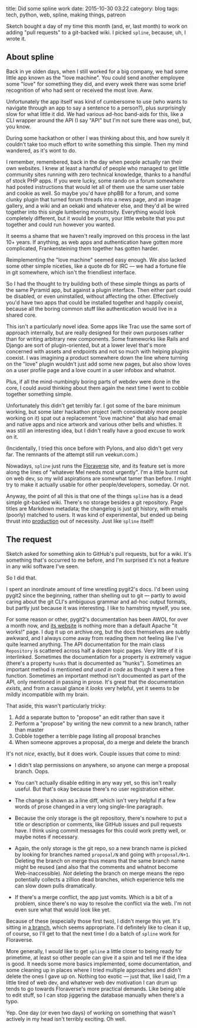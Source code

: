 title: Did some spline work
date: 2015-10-30 03:22
category: blog
tags: tech, python, web, spline, making things, patreon

Sketch bought a day of my time this month (and, er, last month) to work on adding "pull requests" to a git-backed wiki.  I picked `spline`, because, uh, I wrote it.

<!-- more -->


## About spline

Back in ye olden days, when I still worked for a big company, we had some little app known as the "love machine".  You could send another employee some "love" for something they did, and every week there was some brief recognition of who had sent or received the most love.  Aww.

Unfortunately the app itself was kind of cumbersome to use (who wants to navigate through an app to say a sentence to a person?), plus surprisingly slow for what little it did.  We had various ad-hoc band-aids for this, like a CLI wrapper around the API (I say "API" but I'm not sure there was one), but, you know.

During some hackathon or other I was thinking about this, and how surely it couldn't take too much effort to write something this simple.  Then my mind wandered, as it's wont to do.

I remember, remembered, back in the day when people actually ran their own websites.  I knew at least a handful of people who managed to get little community sites running with zero technical knowledge, thanks to a handful of stock PHP apps.  If you were lucky, some rando on a forum somewhere had posted instructions that would let all of them use the same user table and cookie as well.  So maybe you'd have phpBB for a forum, and some clunky plugin that turned forum threads into a news page, and an image gallery, and a wiki and an oekaki and whatever else, and they'd all be wired together into this single lumbering monstrosity.  Everything would look completely different, but it would be _yours_, your little website that you put together and could run however you wanted.

It seems a shame that we haven't really improved on this process in the last 10+ years.  If anything, as web apps and authentication have gotten more complicated, Frankensteining them together has gotten harder.

Reimplementing the "love machine" seemed easy enough.  We also lacked some other simple niceties, like a quote db for IRC — we had a fortune file in git somewhere, which isn't the friendliest interface.

So I had the thought to try building both of these simple things as parts of the same Pyramid app, but against a plugin interface.  Then either part could be disabled, or even uninstalled, without affecting the other.  Effectively you'd have two apps that could be installed together and happily coexist, because all the boring common stuff like authentication would live in a shared core.

This isn't a particularly novel idea.  Some apps like Trac use the same sort of approach internally, but are really designed for their own purposes rather than for writing arbitrary new components.  Some frameworks like Rails and Django are sort of plugin-oriented, but at a lower level that's more concerned with assets and endpoints and not so much with helping plugins coexist.  I was imagining a product somewhere down the line where turning on the "love" plugin wouldn't just add some new pages, but also show loves on a user profile page and a love count in a user infobox and whatnot.

Plus, if all the mind-numbingly boring parts of webdev were done in the core, I could avoid thinking about them again the next time I went to cobble together something simple.

Unfortunately this didn't get terribly far.  I got some of the bare minimum working, but some later hackathon project (with considerably more people working on it) spat out a replacement "love machine" that also had email and native apps and nice artwork and various other bells and whistles.  It was still an interesting idea, but I didn't really have a good excuse to work on it.

(Incidentally, I tried this once before with Pylons, and also didn't get very far.  The remnants of the attempt still run veekun.com.)

Nowadays, `spline` just runs the [Floraverse](http://floraverse.com/) site, and its feature set is more along the lines of "whatever Mel needs most urgently".  I'm a little burnt out on web dev, so my wild aspirations are somewhat tamer than before.  I might try to make it actually usable for other people/developers, someday.  Or not.

Anyway, the point of all this is that one of the things `spline` has is a dead simple git-backed wiki.  There's no storage besides a git repository.  Page titles are Markdown metadata; the changelog is just git history, with emails (poorly) matched to users.  It was kind of experimental, but ended up being thrust into [production](http://floraverse.com/wiki/) out of necessity.  Just like `spline` itself!


## The request

Sketch asked for something akin to GitHub's pull requests, but for a wiki.  It's something that's occurred to me before, and I'm surprised it's not a feature in any wiki software I've seen.

So I did that.

I spent an inordinate amount of time wrestling pygit2's docs.  I'd been using pygit2 since the beginning, rather than shelling out to git — partly to avoid caring about the git CLI's ambiguous grammar and ad-hoc output formats, but partly just because it was interesting.  I like to hamstring myself, you see.

For some reason or other, pygit2's documentation has been AWOL for over a month now, and [its website](http://www.pygit2.org/) is nothing more than a default Apache "it works!" page.  I dug it up on archive.org, but the docs themselves are subtly awkward, and I always come away from reading them not feeling like I've quite learned anything.  The API documentation for the main class `Repository` is scattered across half a dozen topic pages.  Very little of it is interlinked.  Sometimes the documentation for a property is extremely vague (there's a property `hunks` that is documented as "hunks").  Sometimes an important method is mentioned _and used in code_ as though it were a free function.  Sometimes an important method isn't documented as part of the API, only mentioned in passing in prose.  It's great that the documentation _exists_, and from a casual glance it _looks_ very helpful, yet it seems to be mildly incompatible with my brain.

That aside, this wasn't particularly tricky:

1. Add a separate button to "propose" an edit rather than save it
2. Perform a "propose" by writing the new commit to a new branch, rather than master
3. Cobble together a terrible page listing all proposal branches
4. When someone approves a proposal, do a merge and delete the branch

It's not _nice_, exactly, but it does work.  Couple issues that come to mind:

* I didn't slap permissions on anywhere, so anyone can merge a proposal branch.  Oops.

* You can't actually disable editing in any way yet, so this isn't really useful.  But that's okay because there's no user registration either.

* The change is shown as a line diff, which isn't very helpful if a few words of prose changed in a very long single-line paragraph.

* Because the only storage is the git repository, there's nowhere to put a title or description or comments, like GitHub issues and pull requests have.  I think using commit messages for this could work pretty well, or maybe notes if necessary.

* Again, the only storage is the git repo, so a new branch name is picked by looking for branches named `proposal/N` and going with `proposal/N+1`.  Deleting the branch on merge thus means that the same branch name might be reused (and also that the comments and whatnot become Web-inaccessible).  _Not_ deleting the branch on merge means the repo potentially collects a zillion dead branches, which experience tells me can slow down pulls dramatically.

* If there's a merge conflict, the app just vomits.  Which is a bit of a problem, since there's no way to resolve the conflict via the web.  I'm not even sure what that would look like yet.

Because of these (especially those first two), I didn't merge this yet.  It's sitting in [a branch](https://github.com/eevee/spline/tree/wiki-proposals), which seems appropriate.  I'd definitely like to clean it up, of course, so I'll get to that the next time I do a batch of `spline` work for Floraverse.

More generally, I _would_ like to get `spline` a little closer to being ready for primetime, at least so other people can give it a spin and tell me if the idea is good.  It needs some more basics implemented, some documentation, and some cleaning up in places where I tried multiple approaches and didn't delete the ones I gave up on.  Nothing too exotic — just that, like I said, I'm a little tired of web dev, and whatever web dev motivation I can drum up tends to go towards Floraverse's more practical demands.  Like being able to edit stuff, so I can stop jiggering the database manually when there's a typo.

Yep.  One day (or even two days) of working on something that wasn't actively in my head isn't terribly exciting.  Oh well.
